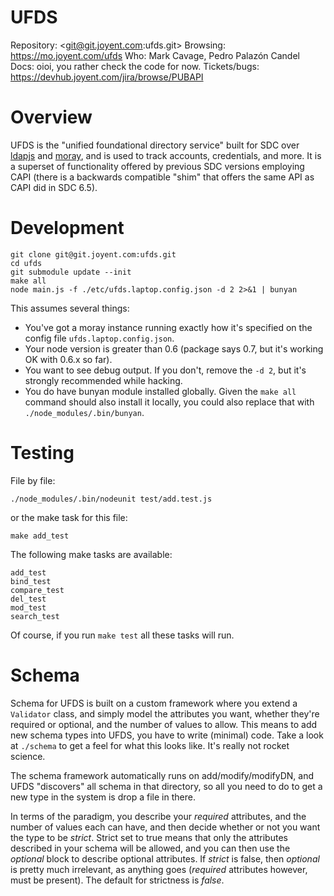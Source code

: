 # UFDS

Repository: <git@git.joyent.com:ufds.git>
Browsing: <https://mo.joyent.com/ufds>
Who: Mark Cavage, Pedro Palazón Candel
Docs: oioi, you rather check the code for now.
Tickets/bugs: <https://devhub.joyent.com/jira/browse/PUBAPI>

# Overview

UFDS is the "unified foundational directory service" built for SDC over
[ldapjs](http://ldapjs.org) and [moray](https://mo.joyent.com/docs/moray/master/),
and is used to track accounts, credentials, and more. It is a superset of
functionality offered by previous SDC versions employing CAPI (there is a
backwards compatible "shim" that offers the same API as CAPI did in SDC 6.5).

# Development

    git clone git@git.joyent.com:ufds.git
    cd ufds
    git submodule update --init
    make all
    node main.js -f ./etc/ufds.laptop.config.json -d 2 2>&1 | bunyan

This assumes several things:

- You've got a moray instance running exactly how it's specified on the
  config file `ufds.laptop.config.json`.
- Your node version is greater than 0.6 (package says 0.7, but it's working OK
  with 0.6.x so far).
- You want to see debug output. If you don't, remove the `-d 2`, but it's
  strongly recommended while hacking.
- You do have bunyan module installed globally. Given the `make all` command
  should also install it locally, you could also replace that with
  `./node_modules/.bin/bunyan`.

# Testing

File by file:

    ./node_modules/.bin/nodeunit test/add.test.js

or the make task for this file:

    make add_test

The following make tasks are available:

    add_test
    bind_test
    compare_test
    del_test
    mod_test
    search_test

Of course, if you run `make test` all these tasks will run.

# Schema

Schema for UFDS is built on a custom framework where you extend a
`Validator` class, and simply model the attributes you want, whether
they're required or optional, and the number of values to allow.  This
means to add new schema types into UFDS, you have to write (minimal)
code.  Take a look at `./schema` to get a feel for what this looks
like.  It's really not rocket science.

The schema framework automatically runs on add/modify/modifyDN, and
UFDS "discovers" all schema in that directory, so all you need to do
to get a new type in the system is drop a file in there.

In terms of the paradigm, you describe your _required_ attributes, and
the number of values each can have, and then decide whether or not you
want the type to be _strict_.  Strict set to true means that only the
attributes described in your schema will be allowed, and you can then
use the _optional_ block to describe optional attributes.  If _strict_
is false, then _optional_ is pretty much irrelevant, as anything
goes (_required_ attributes however, must be present). The default for
strictness is _false_.

